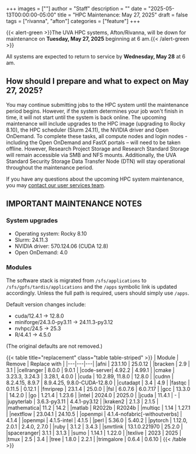 +++
images = [""]
author = "Staff"
description = ""
date = "2025-05-13T00:00:00-05:00"
title = "HPC Maintenance: May 27, 2025"
draft = false
tags = ["rivanna", "afton"]
categories = ["feature"]
+++

{{< alert-green >}}The UVA HPC systems, Afton/Rivanna, will be down for maintenance on <strong>Tuesday, May 27, 2025</strong> beginning at 6 am.{{< /alert-green >}}

All systems are expected to return to service by **Wednesday, May 28** at 6 am.

## How should I prepare and what to expect on May 27, 2025? 

You may continue submitting jobs to the HPC system until the maintenance period begins. However, if the system determines your job won't finish in time, it will not start until the system is back online. The upcoming maintenance will include upgrades to the HPC image (upgrading to Rocky 8.10), the HPC scheduler (Slurm 24.11), the NVIDIA driver and Open OnDemand. To complete these tasks, all compute nodes and login nodes - including the Open OnDemand and FastX portals – will need to be taken offline. However, Research Project Storage and Research Standard Storage will remain accessible via SMB and NFS mounts. Additionally, the UVA Standard Security Storage Data Transfer Node (DTN) will stay operational throughout the maintenance period. 

If you have any questions about the upcoming HPC system maintenance, you may [contact our user services team](https://www.rc.virginia.edu/support/). 

## IMPORTANT MAINTENANCE NOTES

### System upgrades
- Operating system: Rocky 8.10
- Slurm: 24.11.3
- NVIDIA driver: 570.124.06 (CUDA 12.8)
- Open OnDemand: 4.0

### Modules

The software stack is migrated from `/sfs/applications` to `/sfs/gpfs/tardis/applications` and the `/apps` symbolic link is updated accordingly. Unless the full path is required, users should simply use `/apps`.

Default version changes include:
- cuda/12.4.1 &rarr; 12.8.0
- miniforge/24.3.0-py3.11 &rarr; 24.11.3-py3.12
- nvhpc/24.5 &rarr; 25.3
- R/4.4.1 &rarr; 4.5.0

(The original defaults are not removed.)

{{< table title="replacement" class="table table-striped" >}}
| Module | Remove | Replace with |
|---|---|---|
|afni       | 23.1.10 | 25.0.12 |
|bracken    | 2.9 | 3.1 |
|cellranger | 8.0.0 | 9.0.1 |
|code-server| 4.92.2 | 4.99.1 |
|cmake      | 3.23.3, 3.24.3 | 3.28.1, 4.0.0 |
|cuda       | 10.2.89, 11.8.0 | 12.8.0 |
|cudnn      | 8.2.4.15, 8.9.7 | 8.9.4.25, 9.8.0-CUDA-12.8.0 |
|cutadapt   | 3.4 | 4.9 |
|fastqc     | 0.11.5 | 0.12.1 |
|fmriprep   | 23.1.4 | 25.0.0 |
|fsl        | 6.0.7.6 | 6.0.7.17 |
|gcc        | 13.3.0 | 14.2.0 |
|go         | 1.21.4 | 1.23.6 |
|intel      | 2024.0 | 2025.0 |
|jcuda      | 11.4.1 | - |
|jupyterlab | 3.6.3-py3.11 | 4.4.1-py3.12 |
|kraken2    | 2.1.3 | 2.1.5 |
|mathematica| 11.2 | 14.2 |
|matlab     | R2022b | R2024b |
|multiqc    | 1.14 | 1.27.1 |
|nextflow   | 23.04.1 | 24.10.5 |
|openmpi    | 4.1.4-nofabric[-withoutverbs] | 4.1.4 |
|openmpi    | 4.1.5-intel | 4.1.5 |
|perl       | 5.36.0 | 5.40.2 |
|pytorch    | 1.12.0, 2.0.1 | 2.4.0, 2.7.0 |
|ruby       | 3.1.2 | 3.4.3 |
|smrtlink   | 13.1.0.221970 | 25.2.0 |
|spaceranger| 3.1.1 | 3.1.3 |
|sumo       | 1.14.1 | 1.22.0 |
|texlive    | 2023 | 2025 |
|tmux       | 2.5 | 3.4 |
|tree       | 1.8.0 | 2.2.1 |
|trimgalore | 0.6.4 | 0.6.10 |
{{< /table >}}
